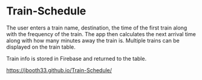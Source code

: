 # Train-Schedule
The user enters a train name, destination, the time of the first train along with the frequency of the train.
The app then calculates the next arrival time along with how many minutes away the train is.
Multiple trains can be displayed on the train table.

Train info is stored in Firebase and returned to the table.

https://jbooth33.github.io/Train-Schedule/
